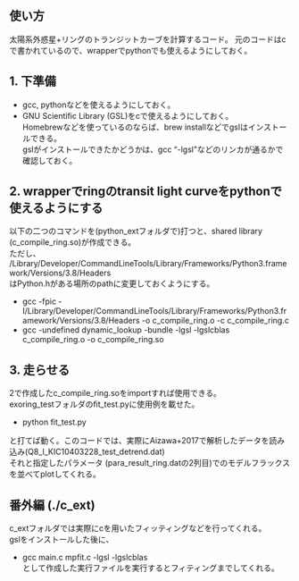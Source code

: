 ## 使い方

太陽系外惑星+リングのトランジットカーブを計算するコード。
元のコードはcで書かれているので、wrapperでpythonでも使えるようにしておく。

## 1. 下準備 
-  gcc, pythonなどを使えるようにしておく。  
- GNU Scientific Library (GSL)をcで使えるようにしておく。  
  Homebrewなどを使っているのならば、brew installなどでgslはインストールできる。  
  gslがインストールできたかどうかは、gcc “-lgsl"などのリンカが通るかで確認しておく。  

## 2. wrapperでringのtransit light curveをpythonで使えるようにする
以下の二つのコマンドを(python_extフォルダで)打つと、shared library (c_compile_ring.so)が作成できる。  
ただし、  
/Library/Developer/CommandLineTools/Library/Frameworks/Python3.framework/Versions/3.8/Headers  
はPython.hがある場所のpathに変更しておくようにする。  

- gcc -fpic -I/Library/Developer/CommandLineTools/Library/Frameworks/Python3.framework/Versions/3.8/Headers -o c_compile_ring.o -c c_compile_ring.c  
- gcc -undefined dynamic_lookup -bundle -lgsl -lgslcblas c_compile_ring.o -o c_compile_ring.so  

## 3. 走らせる
2で作成したc_compile_ring.soをimportすれば使用できる。  
exoring_testフォルダのfit_test.pyに使用例を載せた。  
- python fit_test.py  

と打てば動く。このコードでは、実際にAizawa+2017で解析したデータを読み込み(Q8_l_KIC10403228_test_detrend.dat)  
それと指定したパラメータ (para_result_ring.datの2列目)でのモデルフラックスを並べてplotしてくれる。  

## 番外編 (./c_ext)
c_extフォルダでは実際にcを用いたフィッティングなどを行ってくれる。  
gslをインストールした後に、  
- gcc main.c mpfit.c -lgsl -lgslcblas  
として作成した実行ファイルを実行するとフィティングまでしてくれる。  
